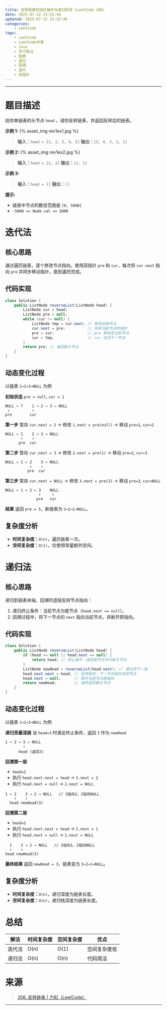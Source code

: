 ```yaml
---
title: 反转链表的指针操作与递归实现（LeetCode 206）
date: 2025-07-22 23:52:44
updated: 2025-07-22 23:52:44
categories:
    - LeetCode
tags:
    - LeetCode
    - LeetCode中等
    - Java
    - 学习笔记
    - 链表
    - 递归
    - 回溯
    - 迭代
    - 双指针
---
```

---

# 题目描述

给你单链表的头节点 `head` ，请你反转链表，并返回反转后的链表。

**示例 1:**
{% asset_img rev1ex1.jpg %}
> **输入：**`head = [1, 2, 3, 4, 5]`
> **输出：**`[5, 4, 3, 2, 1]`

**示例 2:**
{% asset_img rev1ex2.jpg %}
> **输入：**`head = [1, 2]`
> **输出：**`[2, 1]`

**示例 3:**
> **输入：**`head = []`
> **输出：**`[]`

**提示:**
* 链表中节点的数目范围是 `[0, 5000]`
* `-5000 <= Node.val <= 5000`

<!-- more -->

# 迭代法

## 核心思路

通过遍历链表，逐个修改节点指向。使用双指针 `pre` 和 `cur`，每次将 `cur.next` 指向 `pre` 并同步移动指针，直到遍历完成。

## 代码实现

```java
class Solution {
    public ListNode reverseList(ListNode head) {
        ListNode cur = head;
        ListNode pre = null;
        while (cur != null) {
            ListNode tmp = cur.next; // 暂存后继节点
            cur.next = pre;          // 反转当前节点的指针
            pre = cur;               // pre 移动至当前节点
            cur = tmp;               // cur 访问下一节点
        }
        return pre; // 返回新头节点
    }
}
```

## 动态变化过程

以链表 `1→2→3→NULL` 为例

**初始状态**
`pre = null`, `cur = 1`
```
NULL ← ?    1 → 2 → 3 → NULL
 ↑          ↑
pre        cur
```

**第一步**
暂存 `cur.next = 2` → 修改 `1.next = pre(null)` → 移动 `pre=1`, `cur=2`
```
NULL ← 1    2 → 3 → NULL
       ↑    ↑
      pre  cur
```

**第二步**
暂存 `cur.next = 3` → 修改 `2.next = pre(1)` → 移动 `pre=2`, `cur=3`
```
NULL ← 1 ← 2    3 → NULL
           ↑    ↑
          pre  cur
```

**第三步**
暂存 `cur.next = NULL` → 修改 `3.next = pre(2)` → 移动 `pre=3`, `cur=NULL`
```
NULL ← 1 ← 2 ← 3    NULL
               ↑     ↑
              pre   cur
```

**结果**
返回 `pre = 3`，新链表为 `3→2→1→NULL`。

## 复杂度分析

* **时间复杂度：**`O(n)`，遍历链表一次。
* **空间复杂度：**`O(1)`，仅使用常量额外空间。

# 递归法

## 核心思路

递归到链表末端，回溯时逐层反转节点指向：
1. 递归终止条件：当前节点为尾节点（`head.next == null`）。
2. 回溯过程中，将下一节点的 `next` 指向当前节点，并断开原指向。

## 代码实现

```java
class Solution {
    public ListNode reverseList(ListNode head) {
        if (head == null || head.next == null) {
            return head; // 终止条件：返回尾节点作为新头节点
        }
        ListNode newHead = reverseList(head.next); // 递归至下一层
        head.next.next = head; // 反转指向：下一节点指向当前节点
        head.next = null;      // 断开当前节点原指向
        return newHead;        // 始终返回新头节点
    }
}
```

## 动态变化过程

以链表 `1→2→3→NULL` 为例

**递归至最深层**
当 `head=3` 时满足终止条件，返回 `3` 作为 `newHead`
```
1 → 2 → 3 → NULL
        ↑
      head (返回3)
```

**回溯第一层**
* `head=2`
* 执行 `head.next.next = head` → `3.next = 2`
* 执行 `head.next = null` → `2.next = NULL`
```
1 → 2    3 → 2 → NULL   // 3指向2，2指向NULL
    ↑    ↑
  head newHead(3)
```

**回溯第二层**
* `head=1`
* 执行 `head.next.next = head` → `2.next = 1`
* 执行 `head.next = null` → `1.next = NULL`
```
  1    2 → 1 → NULL   // 2指向1，1指向NULL
  ↑    ↑
head newHead(3)
```

**最终结果**
返回 `newHead = 3`，链表变为 `3→2→1→NULL`。

## 复杂度分析

* **时间复杂度：**`O(n)`，递归深度为链表长度。
* **空间复杂度：**`O(n)`，递归栈深度为链表长度。

# 总结

| 解法  | 时间复杂度 | 空间复杂度 | 优点       |
| ----- | ------- | --------- | ---------- |
| 迭代法 | O(n)    | O(1)      | 空间复杂度低 |
| 递归法 | O(n)    | O(n)      | 代码简洁    |

# 来源

> [206. 反转链表 | 力扣（LeetCode）][1]

---

[1]: https://leetcode.cn/problems/reverse-linked-list/description/ "206. 反转链表 | 力扣（LeetCode）"
